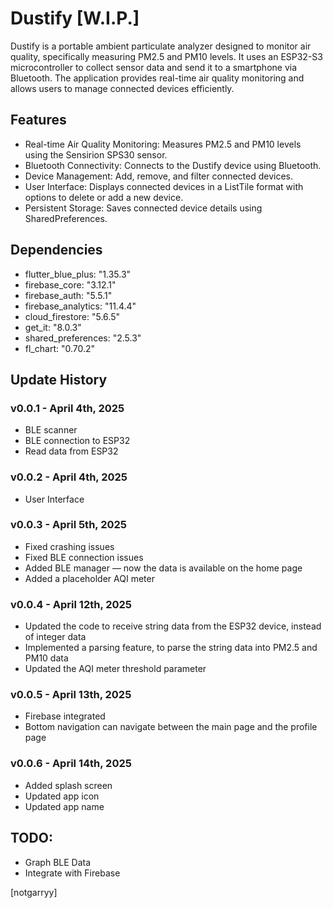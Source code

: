 # Dustify [W.I.P.]
Dustify is a portable ambient particulate analyzer designed to monitor air quality, specifically measuring PM2.5 and PM10 levels. It uses an ESP32-S3 microcontroller to collect sensor data and send it to a smartphone via Bluetooth. The application provides real-time air quality monitoring and allows users to manage connected devices efficiently.

## Features
- Real-time Air Quality Monitoring: Measures PM2.5 and PM10 levels using the Sensirion SPS30 sensor.
- Bluetooth Connectivity: Connects to the Dustify device using Bluetooth.
- Device Management: Add, remove, and filter connected devices.
- User Interface: Displays connected devices in a ListTile format with options to delete or add a new device.
- Persistent Storage: Saves connected device details using SharedPreferences.

## Dependencies
- flutter_blue_plus: "1.35.3"<br>
- firebase_core: "3.12.1"<br>
- firebase_auth: "5.5.1"<br>
- firebase_analytics: "11.4.4"<br>
- cloud_firestore: "5.6.5"<br>
- get_it: "8.0.3"<br>
- shared_preferences: "2.5.3"<br>
- fl_chart: "0.70.2"

## Update History
### v0.0.1 - April 4th, 2025 
- BLE scanner
- BLE connection to ESP32
- Read data from ESP32

### v0.0.2 - April 4th, 2025 
- User Interface

### v0.0.3 - April 5th, 2025 
- Fixed crashing issues
- Fixed BLE connection issues
- Added BLE manager — now the data is available on the home page
- Added a placeholder AQI meter

### v0.0.4 - April 12th, 2025 
- Updated the code to receive string data from the ESP32 device, instead of integer data
- Implemented a parsing feature, to parse the string data into PM2.5 and PM10 data
- Updated the AQI meter threshold parameter

### v0.0.5 - April 13th, 2025
- Firebase integrated
- Bottom navigation can navigate between the main page and the profile page

### v0.0.6 - April 14th, 2025
- Added splash screen
- Updated app icon
- Updated app name

## TODO:
- Graph BLE Data
- Integrate with Firebase

[notgarryy]
